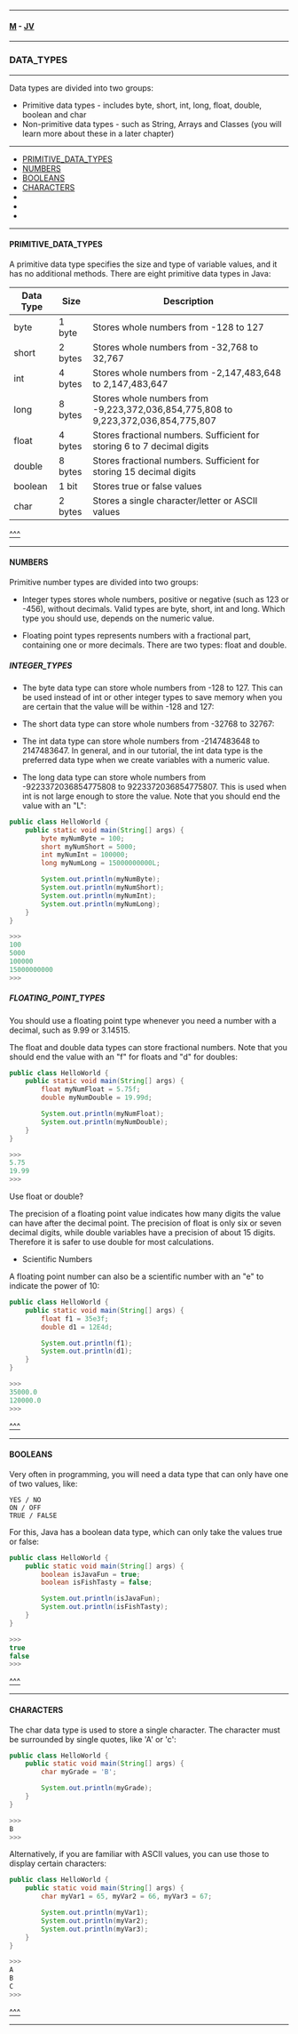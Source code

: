 
---

#### [M](https://github.com/ttltrk/TTT/blob/master/menu.md) - [JV](https://github.com/ttltrk/TTT/tree/master/JV/JV.md)

---

### DATA_TYPES

---

Data types are divided into two groups:

- Primitive data types - includes byte, short, int, long, float, double, boolean and char
- Non-primitive data types - such as String, Arrays and Classes (you will learn more about these in a later chapter)

---

* [PRIMITIVE_DATA_TYPES](#PRIMITIVE_DATA_TYPES)
* [NUMBERS](#NUMBERS)
* [BOOLEANS](#BOOLEANS)
* [CHARACTERS](#CHARACTERS)
* [](#)
* [](#)
* [](#)

---

#### PRIMITIVE_DATA_TYPES

A primitive data type specifies the size and type of variable values, and it has no additional methods.
There are eight primitive data types in Java:

Data Type	| Size | Description
----------|------|-------------
byte	    | 1 byte |	Stores whole numbers from -128 to 127
short	    | 2 bytes | Stores whole numbers from -32,768 to 32,767
int	      | 4 bytes	| Stores whole numbers from -2,147,483,648 to 2,147,483,647
long	    | 8 bytes	| Stores whole numbers from -9,223,372,036,854,775,808 to 9,223,372,036,854,775,807
float	    | 4 bytes	| Stores fractional numbers. Sufficient for storing 6 to 7 decimal digits
double	  | 8 bytes	| Stores fractional numbers. Sufficient for storing 15 decimal digits
boolean	  | 1 bit	  | Stores true or false values
char	    | 2 bytes	| Stores a single character/letter or ASCII values

[^^^](#DATA_TYPES)

---

#### NUMBERS

Primitive number types are divided into two groups:

- Integer types stores whole numbers, positive or negative (such as 123 or -456), without decimals. Valid types are byte, short, int and long. Which type you should use, depends on the numeric value.

- Floating point types represents numbers with a fractional part, containing one or more decimals. There are two types: float and double.

##### INTEGER_TYPES

- The byte data type can store whole numbers from -128 to 127. This can be used instead of int or other integer types to save memory when you are certain that the value will be within -128 and 127:

- The short data type can store whole numbers from -32768 to 32767:

- The int data type can store whole numbers from -2147483648 to 2147483647. In general, and in our tutorial, the int data type is the preferred data type when we create variables with a numeric value.

- The long data type can store whole numbers from -9223372036854775808 to 9223372036854775807. This is used when int is not large enough to store the value. Note that you should end the value with an "L":

```java
public class HelloWorld {
    public static void main(String[] args) {
        byte myNumByte = 100;
        short myNumShort = 5000;
        int myNumInt = 100000;
        long myNumLong = 15000000000L;

        System.out.println(myNumByte);
        System.out.println(myNumShort);
        System.out.println(myNumInt);
        System.out.println(myNumLong);
    }
}

>>>
100
5000
100000
15000000000
>>>
```

##### FLOATING_POINT_TYPES

You should use a floating point type whenever you need a number with a decimal, such as 9.99 or 3.14515.

The float and double data types can store fractional numbers. Note that you should end the value with an "f" for floats and "d" for doubles:

```java
public class HelloWorld {
    public static void main(String[] args) {
        float myNumFloat = 5.75f;
        double myNumDouble = 19.99d;

        System.out.println(myNumFloat);
        System.out.println(myNumDouble);
    }
}

>>>
5.75
19.99
>>>
```

Use float or double?

The precision of a floating point value indicates how many digits the value can have after the decimal point. The precision of float is only six or seven decimal digits, while double variables have a precision of about 15 digits. Therefore it is safer to use double for most calculations.

- Scientific Numbers

A floating point number can also be a scientific number with an "e" to indicate the power of 10:

```java
public class HelloWorld {
    public static void main(String[] args) {
        float f1 = 35e3f;
        double d1 = 12E4d;

        System.out.println(f1);
        System.out.println(d1);
    }
}

>>>
35000.0
120000.0
>>>
```

[^^^](#DATA_TYPES)

---

#### BOOLEANS

Very often in programming, you will need a data type that can only have one of two values, like:
```
YES / NO
ON / OFF
TRUE / FALSE
```

For this, Java has a boolean data type, which can only take the values true or false:

```java
public class HelloWorld {
    public static void main(String[] args) {
        boolean isJavaFun = true;
        boolean isFishTasty = false;

        System.out.println(isJavaFun);    
        System.out.println(isFishTasty);   
    }
}

>>>
true
false
>>>
```

[^^^](#DATA_TYPES)

---

#### CHARACTERS

The char data type is used to store a single character. The character must be surrounded by single quotes, like 'A' or 'c':

```java
public class HelloWorld {
    public static void main(String[] args) {
        char myGrade = 'B';

        System.out.println(myGrade);
    }
}

>>>
B
>>>
```

Alternatively, if you are familiar with ASCII values, you can use those to display certain characters:

```java
public class HelloWorld {
    public static void main(String[] args) {
        char myVar1 = 65, myVar2 = 66, myVar3 = 67;

        System.out.println(myVar1);
        System.out.println(myVar2);
        System.out.println(myVar3);
    }
}

>>>
A
B
C 
>>>
```

[^^^](#DATA_TYPES)

---
